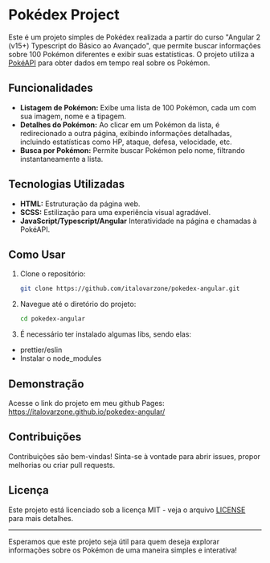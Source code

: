 # Pokédex Project

Este é um projeto simples de Pokédex realizada a partir do curso "Angular 2 (v15+) Typescript do Básico ao Avançado", que permite buscar informações sobre 100 Pokémon diferentes e exibir suas estatísticas. O projeto utiliza a [PokéAPI](https://pokeapi.co/) para obter dados em tempo real sobre os Pokémon.

## Funcionalidades

- **Listagem de Pokémon:** Exibe uma lista de 100 Pokémon, cada um com sua imagem, nome e a tipagem.
- **Detalhes do Pokémon:** Ao clicar em um Pokémon da lista, é redirecionado a outra página, exibindo informações detalhadas, incluindo estatísticas como HP, ataque, defesa, velocidade, etc.
- **Busca por Pokémon:** Permite buscar Pokémon pelo nome, filtrando instantaneamente a lista.

## Tecnologias Utilizadas

- **HTML:** Estruturação da página web.
- **SCSS:** Estilização para uma experiência visual agradável.
- **JavaScript/Typescript/Angular** Interatividade na página e chamadas à PokéAPI.

## Como Usar

1. Clone o repositório:

    ```bash
    git clone https://github.com/italovarzone/pokedex-angular.git
    ```

2. Navegue até o diretório do projeto:

    ```bash
    cd pokedex-angular
    ```

3. É necessário ter instalado algumas libs, sendo elas:

- prettier/eslin
- Instalar o node_modules

## Demonstração

Acesse o link do projeto em meu github Pages: https://italovarzone.github.io/pokedex-angular/

## Contribuições

Contribuições são bem-vindas! Sinta-se à vontade para abrir issues, propor melhorias ou criar pull requests.

## Licença

Este projeto está licenciado sob a licença MIT - veja o arquivo [LICENSE](LICENSE) para mais detalhes.

---

Esperamos que este projeto seja útil para quem deseja explorar informações sobre os Pokémon de uma maneira simples e interativa!
